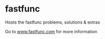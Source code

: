 # fastfunc

Hosts the fastfunc problems, solutions & extras

Go to www.fastfunc.com for more information
